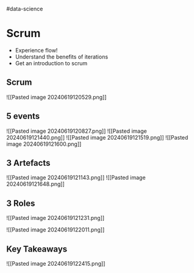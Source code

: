 #data-science 
# Scrum

- Experience flow!
- Understand the benefits of iterations
- Get an introduction to scrum

## Scrum
![[Pasted image 20240619120529.png]]
## 5 events
![[Pasted image 20240619120827.png]]
![[Pasted image 20240619121440.png]]
![[Pasted image 20240619121519.png]]
![[Pasted image 20240619121600.png]]
## 3 Artefacts
![[Pasted image 20240619121143.png]]
![[Pasted image 20240619121648.png]]
## 3 Roles
![[Pasted image 20240619121231.png]]

![[Pasted image 20240619122011.png]]

## Key Takeaways
![[Pasted image 20240619122415.png]]